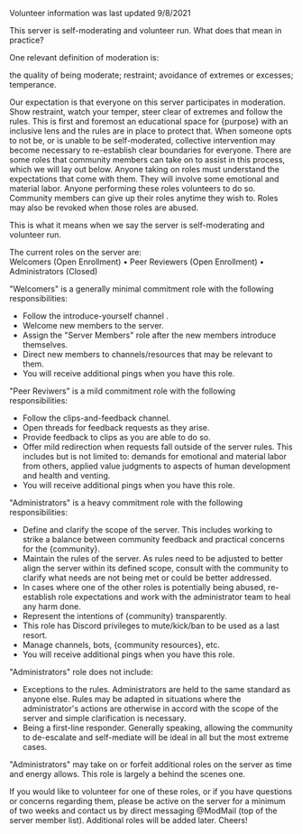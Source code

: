 Volunteer information was last updated 9/8/2021  
  
This server is self-moderating and volunteer run. What does that mean in practice?  
  
One relevant definition of moderation is:  
  
the quality of being moderate; restraint; avoidance of extremes or excesses; temperance.  
  
Our expectation is that everyone on this server participates in moderation. Show restraint, watch your temper, steer clear of extremes and follow the rules. This is first and foremost an educational space for {purpose} with an inclusive lens and the rules are in place to protect that. When someone opts to not be, or is unable to be self-moderated, collective intervention may become necessary to re-establish clear boundaries for everyone. There are some roles that community members can take on to assist in this process, which we will lay out below. Anyone taking on roles must understand the expectations that come with them. They will involve some emotional and material labor. Anyone performing these roles volunteers to do so. Community members can give up their roles anytime they wish to. Roles may also be revoked when those roles are abused.  
  
This is what it means when we say the server is self-moderating and volunteer run.  
  
The current roles on the server are:  
Welcomers (Open Enrollment) • Peer Reviewers (Open Enrollment) • Administrators (Closed)  
  
"Welcomers" is a generally minimal commitment role with the following responsibilities:  
- Follow the introduce-yourself channel .  
- Welcome new members to the server.  
- Assign the "Server Members" role after the new members introduce themselves.  
- Direct new members to channels/resources that may be relevant to them.  
- You will receive additional pings when you have this role.  
  
"Peer Reviwers" is a mild commitment role with the following responsibilities:  
- Follow the clips-and-feedback channel.  
- Open threads for feedback requests as they arise.  
- Provide feedback to clips as you are able to do so.  
- Offer mild redirection when requests fall outside of the server rules. This includes but is not limited to: demands for emotional and material labor from others, applied value judgments to aspects of human development and health and venting.  
- You will receive additional pings when you have this role.  
  
"Administrators" is a heavy commitment role with the following responsibilities:  
- Define and clarify the scope of the server. This includes working to strike a balance between community feedback and practical concerns for the {community}.  
- Maintain the rules of the server. As rules need to be adjusted to better align the server within its defined scope, consult with the community to clarify what needs are not being met or could be better addressed.  
- In cases where one of the other roles is potentially being abused, re-establish role expectations and work with the administrator team to heal any harm done.  
- Represent the intentions of {community} transparently.  
- This role has Discord privileges to mute/kick/ban to be used as a last resort.  
- Manage channels, bots, {community resources}, etc.  
- You will receive additional pings when you have this role.  
  
"Administrators" role does not include:  
- Exceptions to the rules. Administrators are held to the same standard as anyone else. Rules may be adapted in situations where the administrator's actions are otherwise in accord with the scope of the server and simple clarification is necessary.  
- Being a first-line responder. Generally speaking, allowing the community to de-escalate and self-mediate will be ideal in all but the most extreme cases.  
  
"Administrators" may take on or forfeit additional roles on the server as time and energy allows. This role is largely a behind the scenes one.  
  
If you would like to volunteer for one of these roles, or if you have questions or concerns regarding them, please be active on the server for a minimum of two weeks and contact us by direct messaging @ModMail (top of the server member list). Additional roles will be added later. Cheers!
